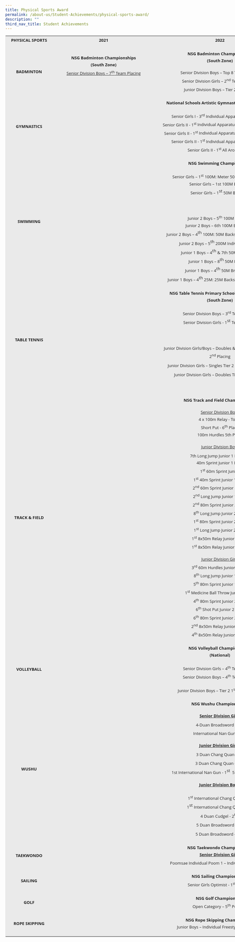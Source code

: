 ```yaml
---
title: Physical Sports Award
permalink: /about-us/Student-Achievements/physical-sports-award/
description: ""
third_nav_title: Student Achievements
---
```


<table class="iveo_table ives_tab_1 ive_eobj_center" width="863" style="margin: auto; outline: 0px; padding: 0px; clear: both; border: 1px solid rgb(234, 234, 234); color: rgb(69, 69, 69); font-family: &quot;Open Sans&quot;, sans-serif; font-size: 16px; font-style: normal; font-variant-ligatures: normal; font-variant-caps: normal; font-weight: 400; letter-spacing: normal; orphans: 2; text-align: left; text-transform: none; white-space: normal; widows: 2; word-spacing: 0px; -webkit-text-stroke-width: 0px; background-color: rgb(255, 255, 255); text-decoration-thickness: initial; text-decoration-style: initial; text-decoration-color: initial; width: 892.656px;"><tbody class="" style="margin: 0px; outline: 0px; padding: 0px;"><tr class="" style="margin: 0px; outline: 0px; padding: 0px;"><td width="135" class="" style="margin: 0px; outline: 0px; padding: 2px; text-align: center; background-color: rgb(234, 234, 234); color: rgb(34, 34, 34); width: 147px;"><p class="" align="center" style="margin: 0px 0px 1em; outline: 0px; padding: 0px; line-height: 22.4px;"><font size="2" style="margin: 0px; outline: 0px; padding: 0px;"><b class="" style="margin: 0px; outline: 0px; padding: 0px;"><span class="" style="margin: 0px; outline: 0px; padding: 0px;">PHYSICAL SPORTS</span></b><span class="" style="margin: 0px; outline: 0px; padding: 0px;"></span></font></p></td><td width="135" class="" style="margin: 0px; outline: 0px; padding: 2px; text-align: center; background-color: rgb(234, 234, 234); color: rgb(34, 34, 34); width: 327px;"><p class="" align="center" style="margin: 0px 0px 1em; outline: 0px; padding: 0px; line-height: 22.4px;"><font size="2" style="margin: 0px; outline: 0px; padding: 0px;"><b class="" style="margin: 0px; outline: 0px; padding: 0px;"><span class="" style="margin: 0px; outline: 0px; padding: 0px;">2021</span></b><span class="" style="margin: 0px; outline: 0px; padding: 0px;"></span></font></p></td><td width="135" class="" style="margin: 0px; outline: 0px; padding: 2px; text-align: center; background-color: rgb(234, 234, 234); color: rgb(34, 34, 34); width: 418px;"><p class="" align="center" style="margin: 0px 0px 1em; outline: 0px; padding: 0px; line-height: 22.4px;"><font size="2" style="margin: 0px; outline: 0px; padding: 0px;"><b class="" style="margin: 0px; outline: 0px; padding: 0px;"><span class="" style="margin: 0px; outline: 0px; padding: 0px;">2022</span></b><b class="" style="margin: 0px; outline: 0px; padding: 0px;"><span class="" style="margin: 0px; outline: 0px; padding: 0px;"></span></b></font></p></td></tr><tr class="" style="margin: 0px; outline: 0px; padding: 0px;"><td width="135" class="" style="margin: 0px; outline: 0px; padding: 2px; text-align: center; background-color: rgb(234, 234, 234); color: rgb(34, 34, 34);"><p class="" align="center" style="margin: 0px 0px 1em; outline: 0px; padding: 0px; line-height: 22.4px;"><font size="2" style="margin: 0px; outline: 0px; padding: 0px;"><b class="" style="margin: 0px; outline: 0px; padding: 0px;"><span class="" style="margin: 0px; outline: 0px; padding: 0px;">BADMINTON</span></b><span class="" style="margin: 0px; outline: 0px; padding: 0px;"></span></font></p></td><td width="135" class="" style="margin: 0px; outline: 0px; padding: 2px; text-align: center; background-color: rgb(234, 234, 234); color: rgb(34, 34, 34);"><p class="" align="center" style="margin: 0px 0px 1em; outline: 0px; padding: 0px; line-height: 22.4px;"><font size="2" style="margin: 0px; outline: 0px; padding: 0px;"><span class="" style="margin: 0px; outline: 0px; padding: 0px;"><span class="" style="margin: 0px; outline: 0px; padding: 0px;"><b style="margin: 0px; outline: 0px; padding: 0px;">NSG Badminton Championships</b><br style="margin: 0px; outline: 0px; padding: 0px;"></span></span></font><span class="" style="margin: 0px; outline: 0px; padding: 0px; font-size: small;"><span class="" style="margin: 0px; outline: 0px; padding: 0px;"><b style="margin: 0px; outline: 0px; padding: 0px;">(South Zone)<br style="margin: 0px; outline: 0px; padding: 0px;"></b></span></span><u class="" style="margin: 0px; outline: 0px; padding: 0px; font-size: small;"><span class="" style="margin: 0px; outline: 0px; padding: 0px;">Senior</span></u><u class="" style="margin: 0px; outline: 0px; padding: 0px; font-size: small;"><span class="" style="margin: 0px; outline: 0px; padding: 0px;">&nbsp;</span></u><u class="" style="margin: 0px; outline: 0px; padding: 0px; font-size: small;"><span class="" style="margin: 0px; outline: 0px; padding: 0px;">Division Boys – 7<sup class="" style="margin: 0px; outline: 0px; padding: 0px;">th</sup>&nbsp;Team Placing</span></u></p><p class="" align="center" style="margin: 0px 0px 1em; outline: 0px; padding: 0px; line-height: 22.4px;"><font size="2" style="margin: 0px; outline: 0px; padding: 0px;"><b class="" style="margin: 0px; outline: 0px; padding: 0px;"><span class="" style="margin: 0px; outline: 0px; padding: 0px;">&nbsp;</span></b><span class="" style="margin: 0px; outline: 0px; padding: 0px;"></span></font></p></td><td width="135" class="" style="margin: 0px; outline: 0px; padding: 2px; text-align: center; background-color: rgb(234, 234, 234); color: rgb(34, 34, 34);"><p class="" align="center" style="margin: 0px 0px 1em; outline: 0px; padding: 0px; line-height: 22.4px;"><font size="2" style="margin: 0px; outline: 0px; padding: 0px;"><b class="" style="margin: 0px; outline: 0px; padding: 0px;"><span class="" style="margin: 0px; outline: 0px; padding: 0px;">NSG Badminton Championships<br style="margin: 0px; outline: 0px; padding: 0px;"></span></b></font><b class="" style="margin: 0px; outline: 0px; padding: 0px; font-size: small;"><span class="" style="margin: 0px; outline: 0px; padding: 0px;">(South Zone)</span></b></p><p class="" align="center" style="margin: 0px 0px 1em; outline: 0px; padding: 0px; line-height: 22.4px;"><font size="2" style="margin: 0px; outline: 0px; padding: 0px;"><span class="" style="margin: 0px; outline: 0px; padding: 0px;"><span class="" style="margin: 0px; outline: 0px; padding: 0px;">Senior&nbsp;Division Boys – Top 8 Team Placing<br style="margin: 0px; outline: 0px; padding: 0px;"></span></span></font><font size="2" style="margin: 0px; outline: 0px; padding: 0px;"><span class="" style="margin: 0px; outline: 0px; padding: 0px;"><span class="" style="margin: 0px; outline: 0px; padding: 0px;">Senior&nbsp;Division Girls – 2<sup class="" style="margin: 0px; outline: 0px; padding: 0px;">nd</sup><span>&nbsp;</span>Team Placing</span></span></font><b class="" style="margin: 0px; outline: 0px; padding: 0px;"><span class="" style="margin: 0px; outline: 0px; padding: 0px;"><font size="2" style="margin: 0px; outline: 0px; padding: 0px;">&nbsp;<br style="margin: 0px; outline: 0px; padding: 0px;"></font></span></b><b class="" style="margin: 0px; outline: 0px; padding: 0px; font-size: small;"><span class="" style="margin: 0px; outline: 0px; padding: 0px;"><span class="" style="margin: 0px; outline: 0px; padding: 0px;">&nbsp;</span></span></b><span class="" style="margin: 0px; outline: 0px; padding: 0px; font-size: small;"><span class="" style="margin: 0px; outline: 0px; padding: 0px;">Junior Division Boys – Tier 2 1<sup class="" style="margin: 0px; outline: 0px; padding: 0px;">st</sup><span>&nbsp;</span>Placing</span></span></p></td></tr><tr class="" style="margin: 0px; outline: 0px; padding: 0px;"><td width="135" class="" style="margin: 0px; outline: 0px; padding: 2px; text-align: center; background-color: rgb(234, 234, 234); color: rgb(34, 34, 34);"><p class="" align="center" style="margin: 0px 0px 1em; outline: 0px; padding: 0px; line-height: 22.4px;"><font size="2" style="margin: 0px; outline: 0px; padding: 0px;"><b class="" style="margin: 0px; outline: 0px; padding: 0px;"><span class="" style="margin: 0px; outline: 0px; padding: 0px;">GYMNASTICS</span></b><span class="" style="margin: 0px; outline: 0px; padding: 0px;"></span></font></p></td><td width="135" class="" style="margin: 0px; outline: 0px; padding: 2px; text-align: center; background-color: rgb(234, 234, 234); color: rgb(34, 34, 34);"><p class="" align="center" style="margin: 0px 0px 1em; outline: 0px; padding: 0px; line-height: 22.4px;"><font size="2" style="margin: 0px; outline: 0px; padding: 0px;"><b class="" style="margin: 0px; outline: 0px; padding: 0px;"><span class="" style="margin: 0px; outline: 0px; padding: 0px;">&nbsp;</span></b><span class="" style="margin: 0px; outline: 0px; padding: 0px;"></span></font></p></td><td width="135" class="" style="margin: 0px; outline: 0px; padding: 2px; text-align: center; background-color: rgb(234, 234, 234); color: rgb(34, 34, 34);"><p class="" align="center" style="margin: 0px 0px 1em; outline: 0px; padding: 0px; line-height: 22.4px;"><font size="2" style="margin: 0px; outline: 0px; padding: 0px;"><b class="" style="margin: 0px; outline: 0px; padding: 0px;"><span class="" style="margin: 0px; outline: 0px; padding: 0px;">National Schools Artistic Gymnastics Championships</span></b><span class="" style="margin: 0px; outline: 0px; padding: 0px;"></span></font></p><p class="" align="center" style="margin: 0px 0px 1em; outline: 0px; padding: 0px; line-height: 22.4px;"><font size="2" style="margin: 0px; outline: 0px; padding: 0px;"><span class="" style="margin: 0px; outline: 0px; padding: 0px;"><span class="" style="margin: 0px; outline: 0px; padding: 0px;">Senior Girls I - 3<sup class="" style="margin: 0px; outline: 0px; padding: 0px;">rd</sup></span></span><span class="" style="margin: 0px; outline: 0px; padding: 0px;"><span class="" style="margin: 0px; outline: 0px; padding: 0px;"><span>&nbsp;</span>Individual Apparatus Final - Floor<br style="margin: 0px; outline: 0px; padding: 0px;"></span></span></font><span class="" style="margin: 0px; outline: 0px; padding: 0px; font-size: small;"><span class="" style="margin: 0px; outline: 0px; padding: 0px;">Senior Girls II - 1<sup class="" style="margin: 0px; outline: 0px; padding: 0px;">st<span>&nbsp;</span></sup></span></span><span class="" style="margin: 0px; outline: 0px; padding: 0px; font-size: small;"><span class="" style="margin: 0px; outline: 0px; padding: 0px;">Individual Apparatus Final - Balance Beam<br style="margin: 0px; outline: 0px; padding: 0px;"></span></span><span class="" style="margin: 0px; outline: 0px; padding: 0px; font-size: small;"><span class="" style="margin: 0px; outline: 0px; padding: 0px;">Senior Girls II - 1<sup class="" style="margin: 0px; outline: 0px; padding: 0px;">st<span>&nbsp;</span></sup></span></span><span class="" style="margin: 0px; outline: 0px; padding: 0px; font-size: small;"><span class="" style="margin: 0px; outline: 0px; padding: 0px;">Individual Apparatus Final - Uneven Bars<br style="margin: 0px; outline: 0px; padding: 0px;"></span></span><span class="" style="margin: 0px; outline: 0px; padding: 0px; font-size: small;"><span class="" style="margin: 0px; outline: 0px; padding: 0px;">Senior Girls II - 1<sup class="" style="margin: 0px; outline: 0px; padding: 0px;">st<span>&nbsp;</span></sup></span></span><span class="" style="margin: 0px; outline: 0px; padding: 0px; font-size: small;"><span class="" style="margin: 0px; outline: 0px; padding: 0px;">Individual Apparatus Final - Floor<br style="margin: 0px; outline: 0px; padding: 0px;"></span></span><span class="" style="margin: 0px; outline: 0px; padding: 0px; font-size: small;"><span class="" style="margin: 0px; outline: 0px; padding: 0px;">Senior Girls II - 1<sup class="" style="margin: 0px; outline: 0px; padding: 0px;">st<span>&nbsp;</span></sup></span></span><span class="" style="margin: 0px; outline: 0px; padding: 0px; font-size: small;"><span class="" style="margin: 0px; outline: 0px; padding: 0px;">All Around Final</span></span></p></td></tr><tr class="" style="margin: 0px; outline: 0px; padding: 0px;"><td width="135" class="" style="margin: 0px; outline: 0px; padding: 2px; text-align: center; background-color: rgb(234, 234, 234); color: rgb(34, 34, 34);"><p class="" align="center" style="margin: 0px 0px 1em; outline: 0px; padding: 0px; line-height: 22.4px;"><font size="2" style="margin: 0px; outline: 0px; padding: 0px;"><b class="" style="margin: 0px; outline: 0px; padding: 0px;"><span class="" style="margin: 0px; outline: 0px; padding: 0px;">SWIMMING</span></b><span class="" style="margin: 0px; outline: 0px; padding: 0px;"></span></font></p></td><td width="135" class="" style="margin: 0px; outline: 0px; padding: 2px; text-align: center; background-color: rgb(234, 234, 234); color: rgb(34, 34, 34);"><p class="" align="center" style="margin: 0px 0px 1em; outline: 0px; padding: 0px; line-height: 22.4px;"><font size="2" style="margin: 0px; outline: 0px; padding: 0px;"><b class="" style="margin: 0px; outline: 0px; padding: 0px;"><span class="" style="margin: 0px; outline: 0px; padding: 0px;">&nbsp;</span></b><span class="" style="margin: 0px; outline: 0px; padding: 0px;"></span></font></p></td><td width="135" class="" style="margin: 0px; outline: 0px; padding: 2px; text-align: center; background-color: rgb(234, 234, 234); color: rgb(34, 34, 34);"><p class="" align="center" style="margin: 0px 0px 1em; outline: 0px; padding: 0px; line-height: 22.4px;"><font size="2" style="margin: 0px; outline: 0px; padding: 0px;"><b class="" style="margin: 0px; outline: 0px; padding: 0px;"><span class="" style="margin: 0px; outline: 0px; padding: 0px;">NSG Swimming Championships</span></b><b class="" style="margin: 0px; outline: 0px; padding: 0px;"><span class="" style="margin: 0px; outline: 0px; padding: 0px;"></span></b></font></p><p class="" align="center" style="margin: 0px 0px 1em; outline: 0px; padding: 0px; line-height: 22.4px;"><font size="2" style="margin: 0px; outline: 0px; padding: 0px;"><span class="" style="margin: 0px; outline: 0px; padding: 0px;">&nbsp;Senior Girls – 1<sup class="" style="margin: 0px; outline: 0px; padding: 0px;">st</sup><span>&nbsp;</span>100M: Meter 50 Fly 50 Backstroke<br style="margin: 0px; outline: 0px; padding: 0px;"></span></font><span style="margin: 0px; outline: 0px; padding: 0px; font-size: small;">Senior Girls – 1st 100M Butterfly<br style="margin: 0px; outline: 0px; padding: 0px;"></span><span style="margin: 0px; outline: 0px; padding: 0px; font-size: small;">Senior Girls – 1</span><sup class="" style="margin: 0px; outline: 0px; padding: 0px;">st</sup><span style="margin: 0px; outline: 0px; padding: 0px; font-size: small;"><span>&nbsp;</span>50M Butterfly</span></p><p class="" align="center" style="margin: 0px 0px 1em; outline: 0px; padding: 0px; line-height: 22.4px;"><font size="2" style="margin: 0px; outline: 0px; padding: 0px;"><span class="" style="margin: 0px; outline: 0px; padding: 0px;"><br style="margin: 0px; outline: 0px; padding: 0px;"></span></font></p><p class="" align="center" style="margin: 0px 0px 1em; outline: 0px; padding: 0px; line-height: 22.4px;"><font size="2" style="margin: 0px; outline: 0px; padding: 0px;"><span class="" style="margin: 0px; outline: 0px; padding: 0px;">Junior 2 Boys – 5<sup class="" style="margin: 0px; outline: 0px; padding: 0px;">th</sup><span>&nbsp;</span>100M Freestyle<br style="margin: 0px; outline: 0px; padding: 0px;"></span></font><span style="margin: 0px; outline: 0px; padding: 0px; font-size: small;">Junior 2 Boys – 6th 100M Backstroke<br style="margin: 0px; outline: 0px; padding: 0px;"></span><span style="margin: 0px; outline: 0px; padding: 0px; font-size: small;">Junior 2 Boys – 4</span><sup class="" style="margin: 0px; outline: 0px; padding: 0px;">th</sup><span style="margin: 0px; outline: 0px; padding: 0px; font-size: small;"><span>&nbsp;</span>100M: 50M Backstroke 50M Freestyle<br style="margin: 0px; outline: 0px; padding: 0px;"></span><span style="margin: 0px; outline: 0px; padding: 0px; font-size: small;">Junior 2 Boys – 5</span><sup class="" style="margin: 0px; outline: 0px; padding: 0px;">th</sup><span style="margin: 0px; outline: 0px; padding: 0px; font-size: small;"><span>&nbsp;</span>200M Individual Medley<br style="margin: 0px; outline: 0px; padding: 0px;"></span><span style="margin: 0px; outline: 0px; padding: 0px; font-size: small;">Junior 1 Boys – 4</span><sup class="" style="margin: 0px; outline: 0px; padding: 0px;">th</sup><span style="margin: 0px; outline: 0px; padding: 0px; font-size: small;"><span>&nbsp;</span>&amp; 7th 50M Backstroke<br style="margin: 0px; outline: 0px; padding: 0px;"></span><span style="margin: 0px; outline: 0px; padding: 0px; font-size: small;">Junior 1 Boys – 8</span><sup class="" style="margin: 0px; outline: 0px; padding: 0px;">th</sup><span style="margin: 0px; outline: 0px; padding: 0px; font-size: small;"><span>&nbsp;</span>50M Freestyle<br style="margin: 0px; outline: 0px; padding: 0px;"></span><span style="margin: 0px; outline: 0px; padding: 0px; font-size: small;">Junior 1 Boys – 4</span><sup class="" style="margin: 0px; outline: 0px; padding: 0px;">th</sup><span style="margin: 0px; outline: 0px; padding: 0px; font-size: small;"><span>&nbsp;</span>50M Breaststroke<br style="margin: 0px; outline: 0px; padding: 0px;"></span><span style="margin: 0px; outline: 0px; padding: 0px; font-size: small;">Junior 1 Boys – 4</span><sup class="" style="margin: 0px; outline: 0px; padding: 0px;">th</sup><span style="margin: 0px; outline: 0px; padding: 0px; font-size: small;"><span>&nbsp;</span>25M: 25M Backstroke 25M Freestyle</span></p></td></tr><tr class="" style="margin: 0px; outline: 0px; padding: 0px;"><td width="135" class="" style="margin: 0px; outline: 0px; padding: 2px; text-align: center; background-color: rgb(234, 234, 234); color: rgb(34, 34, 34);"><p class="" align="center" style="margin: 0px 0px 1em; outline: 0px; padding: 0px; line-height: 22.4px;"><font size="2" style="margin: 0px; outline: 0px; padding: 0px;"><b class="" style="margin: 0px; outline: 0px; padding: 0px;"><span class="" style="margin: 0px; outline: 0px; padding: 0px;">TABLE TENNIS</span></b><span class="" style="margin: 0px; outline: 0px; padding: 0px;"></span></font></p></td><td width="135" class="" style="margin: 0px; outline: 0px; padding: 2px; text-align: center; background-color: rgb(234, 234, 234); color: rgb(34, 34, 34);"><p class="" align="center" style="margin: 0px 0px 1em; outline: 0px; padding: 0px; line-height: 22.4px;"><font size="2" style="margin: 0px; outline: 0px; padding: 0px;"><b class="" style="margin: 0px; outline: 0px; padding: 0px;"><span class="" style="margin: 0px; outline: 0px; padding: 0px;">&nbsp;</span></b><span class="" style="margin: 0px; outline: 0px; padding: 0px;"></span></font></p></td><td width="135" class="" style="margin: 0px; outline: 0px; padding: 2px; text-align: center; background-color: rgb(234, 234, 234); color: rgb(34, 34, 34);"><p class="" align="center" style="margin: 0px 0px 1em; outline: 0px; padding: 0px; line-height: 22.4px;"><font size="2" style="margin: 0px; outline: 0px; padding: 0px;"><span class="" style="margin: 0px; outline: 0px; padding: 0px;"><span class="" style="margin: 0px; outline: 0px; padding: 0px;"><b style="margin: 0px; outline: 0px; padding: 0px;">NSG Table Tennis Primary School&nbsp;</b></span></span></font><b class="" style="margin: 0px; outline: 0px; padding: 0px; font-size: small;"><span class="" style="margin: 0px; outline: 0px; padding: 0px;">Championships&nbsp;&nbsp;<br style="margin: 0px; outline: 0px; padding: 0px;"></span></b><b class="" style="margin: 0px; outline: 0px; padding: 0px; font-size: small;"><span class="" style="margin: 0px; outline: 0px; padding: 0px;">(South Zone)</span></b></p><p class="" align="center" style="margin: 0px 0px 1em; outline: 0px; padding: 0px; line-height: 22.4px;"><font size="2" style="margin: 0px; outline: 0px; padding: 0px;"><span class="" style="margin: 0px; outline: 0px; padding: 0px;"><span class="" style="margin: 0px; outline: 0px; padding: 0px;">Senior Division Boys – 3<sup class="" style="margin: 0px; outline: 0px; padding: 0px;">rd</sup><span>&nbsp;</span>Team Placing<br style="margin: 0px; outline: 0px; padding: 0px;"></span></span></font><span style="margin: 0px; outline: 0px; padding: 0px; font-size: small;">Senior Division Girls - 1</span><sup class="" style="margin: 0px; outline: 0px; padding: 0px;">st</sup><span style="margin: 0px; outline: 0px; padding: 0px; font-size: small;">&nbsp;Team Placing</span></p><p class="" align="center" style="margin: 0px 0px 1em; outline: 0px; padding: 0px; line-height: 22.4px;"><br style="margin: 0px; outline: 0px; padding: 0px;"></p><p class="" align="center" style="margin: 0px 0px 1em; outline: 0px; padding: 0px; line-height: 22.4px;"><font size="2" style="margin: 0px; outline: 0px; padding: 0px;"><span class="" style="margin: 0px; outline: 0px; padding: 0px;"><span class="" style="margin: 0px; outline: 0px; padding: 0px;">Junior Division Girls/Boys – Doubles &amp; Singles Tier 1 1<sup class="" style="margin: 0px; outline: 0px; padding: 0px;">st</sup><span>&nbsp;</span>and 2<sup class="" style="margin: 0px; outline: 0px; padding: 0px;">nd</sup><span>&nbsp;</span>Placing<br style="margin: 0px; outline: 0px; padding: 0px;"></span></span></font><span style="margin: 0px; outline: 0px; padding: 0px; font-size: small;">Junior Division Girls – Singles Tier 2 1</span><sup class="" style="margin: 0px; outline: 0px; padding: 0px;">st</sup><span style="margin: 0px; outline: 0px; padding: 0px; font-size: small;"><span>&nbsp;</span>and 2</span><sup class="" style="margin: 0px; outline: 0px; padding: 0px;">nd</sup><span style="margin: 0px; outline: 0px; padding: 0px; font-size: small;"><span>&nbsp;</span>Placing<br style="margin: 0px; outline: 0px; padding: 0px;"></span><span style="margin: 0px; outline: 0px; padding: 0px; font-size: small;">Junior Division Girls – Doubles Tier 3 2</span><sup class="" style="margin: 0px; outline: 0px; padding: 0px;">nd</sup><span style="margin: 0px; outline: 0px; padding: 0px; font-size: small;"><span>&nbsp;</span>Placing</span></p><p class="" align="center" style="margin: 0px 0px 1em; outline: 0px; padding: 0px; line-height: 22.4px;"><b class="" style="margin: 0px; outline: 0px; padding: 0px;"><span class="" style="margin: 0px; outline: 0px; padding: 0px;"><font size="2" style="margin: 0px; outline: 0px; padding: 0px;">&nbsp;</font></span></b></p></td></tr><tr class="" style="margin: 0px; outline: 0px; padding: 0px;"><td width="135" class="" style="margin: 0px; outline: 0px; padding: 2px; text-align: center; background-color: rgb(234, 234, 234); color: rgb(34, 34, 34);"><p class="" align="center" style="margin: 0px 0px 1em; outline: 0px; padding: 0px; line-height: 22.4px;"><font size="2" style="margin: 0px; outline: 0px; padding: 0px;"><b class="" style="margin: 0px; outline: 0px; padding: 0px;"><span class="" style="margin: 0px; outline: 0px; padding: 0px;">TRACK &amp; FIELD</span></b><span class="" style="margin: 0px; outline: 0px; padding: 0px;"></span></font></p></td><td width="135" class="" style="margin: 0px; outline: 0px; padding: 2px; text-align: center; background-color: rgb(234, 234, 234); color: rgb(34, 34, 34);"><p class="" align="center" style="margin: 0px 0px 1em; outline: 0px; padding: 0px; line-height: 22.4px;"><font size="2" style="margin: 0px; outline: 0px; padding: 0px;"><span class="" style="margin: 0px; outline: 0px; padding: 0px;">&nbsp;</span><span class="" style="margin: 0px; outline: 0px; padding: 0px;"></span></font></p></td><td width="135" class="" style="margin: 0px; outline: 0px; padding: 2px; text-align: center; background-color: rgb(234, 234, 234); color: rgb(34, 34, 34);"><p class="" align="center" style="margin: 0px 0px 1em; outline: 0px; padding: 0px; line-height: 22.4px;"><font size="2" style="margin: 0px; outline: 0px; padding: 0px;"><b class="" style="margin: 0px; outline: 0px; padding: 0px;"><span class="" style="margin: 0px; outline: 0px; padding: 0px;">NSG Track and Field Championships</span></b></font></p><p class="" align="center" style="margin: 0px 0px 1em; outline: 0px; padding: 0px; line-height: 22.4px;"><font size="2" style="margin: 0px; outline: 0px; padding: 0px;"><u class="" style="margin: 0px; outline: 0px; padding: 0px;"><span class="" style="margin: 0px; outline: 0px; padding: 0px;">Senior Division Boys<br style="margin: 0px; outline: 0px; padding: 0px;"></span></u></font><span class="" style="margin: 0px; outline: 0px; padding: 0px; font-size: small;"><span class="" style="margin: 0px; outline: 0px; padding: 0px;">4 x 100m Relay - Top 8<br style="margin: 0px; outline: 0px; padding: 0px;"></span></span><span class="" style="margin: 0px; outline: 0px; padding: 0px; font-size: small;"><span class="" style="margin: 0px; outline: 0px; padding: 0px;">Short Put - 6<sup class="" style="margin: 0px; outline: 0px; padding: 0px;">th</sup><span>&nbsp;</span>Place<br style="margin: 0px; outline: 0px; padding: 0px;"></span></span><span class="" style="margin: 0px; outline: 0px; padding: 0px; font-size: small;"><span class="" style="margin: 0px; outline: 0px; padding: 0px;">100m Hurdles 5th Place</span></span></p><p class="" align="center" style="margin: 0px 0px 1em; outline: 0px; padding: 0px; line-height: 22.4px;"><font size="2" style="margin: 0px; outline: 0px; padding: 0px;"><u class="" style="margin: 0px; outline: 0px; padding: 0px;"><span class="" style="margin: 0px; outline: 0px; padding: 0px;">Junior Division Boys<br style="margin: 0px; outline: 0px; padding: 0px;"></span></u></font><span class="" style="margin: 0px; outline: 0px; padding: 0px;"><span class="" style="margin: 0px; outline: 0px; padding: 0px;"><font size="2" style="margin: 0px; outline: 0px; padding: 0px;">&nbsp;7th Long Jump Junior 1 Boys 7</font><sup class="" style="margin: 0px; outline: 0px; padding: 0px;"><font size="2" style="margin: 0px; outline: 0px; padding: 0px;">th</font><span style="margin: 0px; outline: 0px; padding: 0px; font-size: 10.8333px;"><br style="margin: 0px; outline: 0px; padding: 0px;"></span></sup></span></span><span class="" style="margin: 0px; outline: 0px; padding: 0px; font-size: small;"><span class="" style="margin: 0px; outline: 0px; padding: 0px;">40m Sprint Junior 1 Boys<br style="margin: 0px; outline: 0px; padding: 0px;"></span></span><span class="" style="margin: 0px; outline: 0px; padding: 0px; font-size: small;"><span class="" style="margin: 0px; outline: 0px; padding: 0px;">1<sup class="" style="margin: 0px; outline: 0px; padding: 0px;">st</sup><span>&nbsp;</span>60m Sprint Junior<br style="margin: 0px; outline: 0px; padding: 0px;"></span></span><span class="" style="margin: 0px; outline: 0px; padding: 0px; font-size: small;"><span class="" style="margin: 0px; outline: 0px; padding: 0px;">1<sup class="" style="margin: 0px; outline: 0px; padding: 0px;">st</sup><span>&nbsp;</span>40m Sprint Junior 1 Boys<br style="margin: 0px; outline: 0px; padding: 0px;"></span></span><span class="" style="margin: 0px; outline: 0px; padding: 0px; font-size: small;"><span class="" style="margin: 0px; outline: 0px; padding: 0px;">2<sup class="" style="margin: 0px; outline: 0px; padding: 0px;">nd</sup><span>&nbsp;</span>60m Sprint Junior 1 Boys<br style="margin: 0px; outline: 0px; padding: 0px;"></span></span><span class="" style="margin: 0px; outline: 0px; padding: 0px; font-size: small;"><span class="" style="margin: 0px; outline: 0px; padding: 0px;">2<sup class="" style="margin: 0px; outline: 0px; padding: 0px;">nd</sup><span>&nbsp;</span>Long Jump Junior 1 Boys<br style="margin: 0px; outline: 0px; padding: 0px;"></span></span><span class="" style="margin: 0px; outline: 0px; padding: 0px; font-size: small;"><span class="" style="margin: 0px; outline: 0px; padding: 0px;">2<sup class="" style="margin: 0px; outline: 0px; padding: 0px;">nd</sup><span>&nbsp;</span>80m Sprint Junior 2 Boys<br style="margin: 0px; outline: 0px; padding: 0px;"></span></span><span class="" style="margin: 0px; outline: 0px; padding: 0px; font-size: small;"><span class="" style="margin: 0px; outline: 0px; padding: 0px;">8<sup class="" style="margin: 0px; outline: 0px; padding: 0px;">th</sup><span>&nbsp;</span>Long Jump Junior 2 Boys<br style="margin: 0px; outline: 0px; padding: 0px;"></span></span><span class="" style="margin: 0px; outline: 0px; padding: 0px; font-size: small;"><span class="" style="margin: 0px; outline: 0px; padding: 0px;">1<sup class="" style="margin: 0px; outline: 0px; padding: 0px;">st</sup><span>&nbsp;</span>80m Sprint Junior 2 Boys<br style="margin: 0px; outline: 0px; padding: 0px;"></span></span><span class="" style="margin: 0px; outline: 0px; padding: 0px; font-size: small;"><span class="" style="margin: 0px; outline: 0px; padding: 0px;">1<sup class="" style="margin: 0px; outline: 0px; padding: 0px;">st</sup><span>&nbsp;</span>Long Jump Junior 2 Boys<br style="margin: 0px; outline: 0px; padding: 0px;"></span></span><span class="" style="margin: 0px; outline: 0px; padding: 0px; font-size: small;"><span class="" style="margin: 0px; outline: 0px; padding: 0px;">1<sup class="" style="margin: 0px; outline: 0px; padding: 0px;">st</sup><span>&nbsp;</span>8x50m Relay Junior 1 Boys<br style="margin: 0px; outline: 0px; padding: 0px;"></span></span><span class="" style="margin: 0px; outline: 0px; padding: 0px; font-size: small;"><span class="" style="margin: 0px; outline: 0px; padding: 0px;">1<sup class="" style="margin: 0px; outline: 0px; padding: 0px;">st</sup><span>&nbsp;</span>8x50m Relay Junior 2 Boys</span></span></p><p class="" align="center" style="margin: 0px 0px 1em; outline: 0px; padding: 0px; line-height: 22.4px;"><font size="2" style="margin: 0px; outline: 0px; padding: 0px;"><u class="" style="margin: 0px; outline: 0px; padding: 0px;"><span class="" style="margin: 0px; outline: 0px; padding: 0px;">Junior Division Girls<br style="margin: 0px; outline: 0px; padding: 0px;"></span></u></font><span class="" style="margin: 0px; outline: 0px; padding: 0px; font-size: small;"><span class="" style="margin: 0px; outline: 0px; padding: 0px;">3<sup class="" style="margin: 0px; outline: 0px; padding: 0px;">rd</sup><span>&nbsp;</span>60m Hurdles Junior 1 Girls<br style="margin: 0px; outline: 0px; padding: 0px;"></span></span><span class="" style="margin: 0px; outline: 0px; padding: 0px; font-size: small;"><span class="" style="margin: 0px; outline: 0px; padding: 0px;">8<sup class="" style="margin: 0px; outline: 0px; padding: 0px;">th</sup><span>&nbsp;</span>Long Jump Junior 1 Girls<br style="margin: 0px; outline: 0px; padding: 0px;"></span></span><span class="" style="margin: 0px; outline: 0px; padding: 0px; font-size: small;"><span class="" style="margin: 0px; outline: 0px; padding: 0px;">5<sup class="" style="margin: 0px; outline: 0px; padding: 0px;">th</sup><span>&nbsp;</span>80m Sprint Junior 1 Girls<br style="margin: 0px; outline: 0px; padding: 0px;"></span></span><span class="" style="margin: 0px; outline: 0px; padding: 0px; font-size: small;"><span class="" style="margin: 0px; outline: 0px; padding: 0px;">1<sup class="" style="margin: 0px; outline: 0px; padding: 0px;">st</sup><span>&nbsp;</span>Medicine Ball Throw Junior 1 Girls<br style="margin: 0px; outline: 0px; padding: 0px;"></span></span><span class="" style="margin: 0px; outline: 0px; padding: 0px; font-size: small;"><span class="" style="margin: 0px; outline: 0px; padding: 0px;">4<sup class="" style="margin: 0px; outline: 0px; padding: 0px;">th</sup><span>&nbsp;</span>80m Sprint Junior 2 Girls<br style="margin: 0px; outline: 0px; padding: 0px;"></span></span><span class="" style="margin: 0px; outline: 0px; padding: 0px; font-size: small;"><span class="" style="margin: 0px; outline: 0px; padding: 0px;">6<sup class="" style="margin: 0px; outline: 0px; padding: 0px;">th</sup><span>&nbsp;</span>Shot Put Junior 2 Girls<br style="margin: 0px; outline: 0px; padding: 0px;"></span></span><span class="" style="margin: 0px; outline: 0px; padding: 0px; font-size: small;"><span class="" style="margin: 0px; outline: 0px; padding: 0px;">6<sup class="" style="margin: 0px; outline: 0px; padding: 0px;">th</sup><span>&nbsp;</span>80m Sprint Junior 2 Girls<br style="margin: 0px; outline: 0px; padding: 0px;"></span></span><span class="" style="margin: 0px; outline: 0px; padding: 0px; font-size: small;"><span class="" style="margin: 0px; outline: 0px; padding: 0px;">2<sup class="" style="margin: 0px; outline: 0px; padding: 0px;">nd</sup><span>&nbsp;</span>8x50m Relay Junior 1 Girls<br style="margin: 0px; outline: 0px; padding: 0px;"></span></span><span class="" style="margin: 0px; outline: 0px; padding: 0px; font-size: small;"><span class="" style="margin: 0px; outline: 0px; padding: 0px;">4<sup class="" style="margin: 0px; outline: 0px; padding: 0px;">th</sup><span>&nbsp;</span>8x50m Relay Junior 2 Girls</span></span></p></td></tr><tr class="" style="margin: 0px; outline: 0px; padding: 0px;"><td width="135" class="" style="margin: 0px; outline: 0px; padding: 2px; text-align: center; background-color: rgb(234, 234, 234); color: rgb(34, 34, 34);"><p class="" align="center" style="margin: 0px 0px 1em; outline: 0px; padding: 0px; line-height: 22.4px;"><font size="2" style="margin: 0px; outline: 0px; padding: 0px;"><b class="" style="margin: 0px; outline: 0px; padding: 0px;"><span class="" style="margin: 0px; outline: 0px; padding: 0px;">VOLLEYBALL</span></b><span class="" style="margin: 0px; outline: 0px; padding: 0px;"></span></font></p></td><td width="135" class="" style="margin: 0px; outline: 0px; padding: 2px; text-align: center; background-color: rgb(234, 234, 234); color: rgb(34, 34, 34);"><p class="" align="center" style="margin: 0px 0px 1em; outline: 0px; padding: 0px; line-height: 22.4px;"><font size="2" style="margin: 0px; outline: 0px; padding: 0px;"><b class="" style="margin: 0px; outline: 0px; padding: 0px;"><span class="" style="margin: 0px; outline: 0px; padding: 0px;">&nbsp;</span></b><span class="" style="margin: 0px; outline: 0px; padding: 0px;"></span></font></p></td><td width="135" class="" style="margin: 0px; outline: 0px; padding: 2px; text-align: center; background-color: rgb(234, 234, 234); color: rgb(34, 34, 34);"><p class="" align="center" style="margin: 0px 0px 1em; outline: 0px; padding: 0px; line-height: 22.4px;"><font size="2" style="margin: 0px; outline: 0px; padding: 0px;"><span class="" style="margin: 0px; outline: 0px; padding: 0px;"><span class="" style="margin: 0px; outline: 0px; padding: 0px;"><b style="margin: 0px; outline: 0px; padding: 0px;">NSG Volleyball Championships</b>&nbsp;<br style="margin: 0px; outline: 0px; padding: 0px;"></span></span></font><b class="" style="margin: 0px; outline: 0px; padding: 0px; font-size: small;"><span class="" style="margin: 0px; outline: 0px; padding: 0px;">(National)</span></b></p><p class="" align="center" style="margin: 0px 0px 1em; outline: 0px; padding: 0px; line-height: 22.4px;"><font size="2" style="margin: 0px; outline: 0px; padding: 0px;"><span class="" style="margin: 0px; outline: 0px; padding: 0px;"><span class="" style="margin: 0px; outline: 0px; padding: 0px;">Senior Division Girls – 4<sup class="" style="margin: 0px; outline: 0px; padding: 0px;">th</sup><span>&nbsp;</span>Team Placing<br style="margin: 0px; outline: 0px; padding: 0px;"></span></span></font><span class="" style="margin: 0px; outline: 0px; padding: 0px; font-size: small;"><span class="" style="margin: 0px; outline: 0px; padding: 0px;">Senior Division Boys – 4<sup class="" style="margin: 0px; outline: 0px; padding: 0px;">th</sup><span>&nbsp;</span>Team Placing</span></span></p><p class="" align="center" style="margin: 0px 0px 1em; outline: 0px; padding: 0px; line-height: 22.4px;"><font size="2" style="margin: 0px; outline: 0px; padding: 0px;"><span class="" style="margin: 0px; outline: 0px; padding: 0px;"><span class="" style="margin: 0px; outline: 0px; padding: 0px;">Junior Division Boys – Tier 2 1<sup class="" style="margin: 0px; outline: 0px; padding: 0px;">st</sup><span>&nbsp;</span>Team Placing</span></span></font></p></td></tr><tr class="" style="margin: 0px; outline: 0px; padding: 0px;"><td width="135" class="" style="margin: 0px; outline: 0px; padding: 2px; text-align: center; background-color: rgb(234, 234, 234); color: rgb(34, 34, 34);"><p class="" align="center" style="margin: 0px 0px 1em; outline: 0px; padding: 0px; line-height: 22.4px;"><font size="2" style="margin: 0px; outline: 0px; padding: 0px;"><b class="" style="margin: 0px; outline: 0px; padding: 0px;"><span class="" style="margin: 0px; outline: 0px; padding: 0px;">WUSHU</span></b><span class="" style="margin: 0px; outline: 0px; padding: 0px;"></span></font></p></td><td width="135" class="" style="margin: 0px; outline: 0px; padding: 2px; text-align: center; background-color: rgb(234, 234, 234); color: rgb(34, 34, 34);"><p class="" align="center" style="margin: 0px 0px 1em; outline: 0px; padding: 0px; line-height: 22.4px;"><font size="2" style="margin: 0px; outline: 0px; padding: 0px;"><b class="" style="margin: 0px; outline: 0px; padding: 0px;"><span class="" style="margin: 0px; outline: 0px; padding: 0px;">&nbsp;</span></b><span class="" style="margin: 0px; outline: 0px; padding: 0px;"></span></font></p></td><td width="135" class="" style="margin: 0px; outline: 0px; padding: 2px; text-align: center; background-color: rgb(234, 234, 234); color: rgb(34, 34, 34);"><p class="" align="center" style="margin: 0px 0px 1em; outline: 0px; padding: 0px; line-height: 22.4px;"><font size="2" style="margin: 0px; outline: 0px; padding: 0px;"><b class="" style="margin: 0px; outline: 0px; padding: 0px;"><span class="" style="margin: 0px; outline: 0px; padding: 0px;">NSG Wushu Championships</span></b></font><b class="" style="margin: 0px; outline: 0px; padding: 0px;"><span class="" style="margin: 0px; outline: 0px; padding: 0px;"><font size="2" style="margin: 0px; outline: 0px; padding: 0px;">&nbsp;</font></span></b></p><p class="" align="center" style="margin: 0px 0px 1em; outline: 0px; padding: 0px; line-height: 22.4px;"><font size="2" style="margin: 0px; outline: 0px; padding: 0px;"><u class="" style="margin: 0px; outline: 0px; padding: 0px;"><span class="" style="margin: 0px; outline: 0px; padding: 0px;"><b style="margin: 0px; outline: 0px; padding: 0px;">Senior Division Girls<br style="margin: 0px; outline: 0px; padding: 0px;"></b></span></u></font><span class="" style="margin: 0px; outline: 0px; padding: 0px;"><span class="" style="margin: 0px; outline: 0px; padding: 0px;"><font size="2" style="margin: 0px; outline: 0px; padding: 0px;">4-Duan Broadsword – 1</font><sup class="" style="margin: 0px; outline: 0px; padding: 0px;"><font size="2" style="margin: 0px; outline: 0px; padding: 0px;">st</font><span style="margin: 0px; outline: 0px; padding: 0px; font-size: 10.8333px;"><br style="margin: 0px; outline: 0px; padding: 0px;"></span></sup></span></span><span class="" style="margin: 0px; outline: 0px; padding: 0px; font-size: small;"><span class="" style="margin: 0px; outline: 0px; padding: 0px;">International Nan Gun – 5<sup class="" style="margin: 0px; outline: 0px; padding: 0px;">th</sup>&nbsp;</span></span></p><p class="" align="center" style="margin: 0px 0px 1em; outline: 0px; padding: 0px; line-height: 22.4px;"><font size="2" style="margin: 0px; outline: 0px; padding: 0px;"><u class="" style="margin: 0px; outline: 0px; padding: 0px;"><span class="" style="margin: 0px; outline: 0px; padding: 0px;"><b style="margin: 0px; outline: 0px; padding: 0px;">Junior Division Girls:<br style="margin: 0px; outline: 0px; padding: 0px;"></b></span></u></font><span class="" style="margin: 0px; outline: 0px; padding: 0px;"><span class="" style="margin: 0px; outline: 0px; padding: 0px;"><font size="2" style="margin: 0px; outline: 0px; padding: 0px;">3 Duan Chang Quan - 1</font><sup class="" style="margin: 0px; outline: 0px; padding: 0px;"><font size="2" style="margin: 0px; outline: 0px; padding: 0px;">st</font><span style="margin: 0px; outline: 0px; padding: 0px; font-size: 10.8333px;"><br style="margin: 0px; outline: 0px; padding: 0px;"></span></sup></span></span><span style="margin: 0px; outline: 0px; padding: 0px; font-size: small;">3 Duan Chang Quan - 2</span><sup class="" style="margin: 0px; outline: 0px; padding: 0px;">nd<br style="margin: 0px; outline: 0px; padding: 0px;"></sup><span style="margin: 0px; outline: 0px; padding: 0px; font-size: small;">1st International Nan Gun - 1</span><sup class="" style="margin: 0px; outline: 0px; padding: 0px;">st</sup><span style="margin: 0px; outline: 0px; padding: 0px; font-size: small;">&nbsp; 5 Duan Sword - 1</span><sup class="" style="margin: 0px; outline: 0px; padding: 0px;">st</sup></p><p class="" align="center" style="margin: 0px 0px 1em; outline: 0px; padding: 0px; line-height: 22.4px;"><font size="2" style="margin: 0px; outline: 0px; padding: 0px;"><u class="" style="margin: 0px; outline: 0px; padding: 0px;"><span class="" style="margin: 0px; outline: 0px; padding: 0px;"><b style="margin: 0px; outline: 0px; padding: 0px;">Junior Division Boys:</b></span></u><u class="" style="margin: 0px; outline: 0px; padding: 0px;"><span class="" style="margin: 0px; outline: 0px; padding: 0px;"></span></u></font></p><p class="" align="center" style="margin: 0px 0px 1em; outline: 0px; padding: 0px; line-height: 22.4px;"><font size="2" style="margin: 0px; outline: 0px; padding: 0px;"><span class="" style="margin: 0px; outline: 0px; padding: 0px;"><span class="" style="margin: 0px; outline: 0px; padding: 0px;">1<sup class="" style="margin: 0px; outline: 0px; padding: 0px;">st</sup><span>&nbsp;</span>International Chang Quan - 1<sup class="" style="margin: 0px; outline: 0px; padding: 0px;">st<br style="margin: 0px; outline: 0px; padding: 0px;"></sup></span></span></font><span style="margin: 0px; outline: 0px; padding: 0px; font-size: small;">1</span><sup class="" style="margin: 0px; outline: 0px; padding: 0px;">st</sup><span style="margin: 0px; outline: 0px; padding: 0px; font-size: small;"><span>&nbsp;</span>International Chang Quan - 4</span><sup class="" style="margin: 0px; outline: 0px; padding: 0px;">th<br style="margin: 0px; outline: 0px; padding: 0px;"></sup><span style="margin: 0px; outline: 0px; padding: 0px; font-size: small;">4 Duan Cudgel - 2</span><sup class="" style="margin: 0px; outline: 0px; padding: 0px;">nd<br style="margin: 0px; outline: 0px; padding: 0px;"></sup><span style="margin: 0px; outline: 0px; padding: 0px; font-size: small;">5 Duan Broadsword - 1</span><sup class="" style="margin: 0px; outline: 0px; padding: 0px;">st<br style="margin: 0px; outline: 0px; padding: 0px;"></sup><span style="margin: 0px; outline: 0px; padding: 0px; font-size: small;">5 Duan Broadsword - 2</span><sup class="" style="margin: 0px; outline: 0px; padding: 0px;">nd</sup></p></td></tr><tr class="" style="margin: 0px; outline: 0px; padding: 0px;"><td width="135" class="" style="margin: 0px; outline: 0px; padding: 2px; text-align: center; background-color: rgb(234, 234, 234); color: rgb(34, 34, 34);"><p class="" align="center" style="margin: 0px 0px 1em; outline: 0px; padding: 0px; line-height: 22.4px;"><font size="2" style="margin: 0px; outline: 0px; padding: 0px;"><b class="" style="margin: 0px; outline: 0px; padding: 0px;"><span class="" style="margin: 0px; outline: 0px; padding: 0px;">TAEKWONDO</span></b><span class="" style="margin: 0px; outline: 0px; padding: 0px;"></span></font></p></td><td width="135" class="" style="margin: 0px; outline: 0px; padding: 2px; text-align: center; background-color: rgb(234, 234, 234); color: rgb(34, 34, 34);"><p class="" align="center" style="margin: 0px 0px 1em; outline: 0px; padding: 0px; line-height: 22.4px;"><font size="2" style="margin: 0px; outline: 0px; padding: 0px;"><b class="" style="margin: 0px; outline: 0px; padding: 0px;"><span class="" style="margin: 0px; outline: 0px; padding: 0px;">&nbsp;</span></b><span class="" style="margin: 0px; outline: 0px; padding: 0px;"></span></font></p></td><td width="135" class="" style="margin: 0px; outline: 0px; padding: 2px; text-align: center; background-color: rgb(234, 234, 234); color: rgb(34, 34, 34);"><p class="" align="center" style="margin: 0px 0px 1em; outline: 0px; padding: 0px; line-height: 22.4px;"><font size="2" style="margin: 0px; outline: 0px; padding: 0px;"><b class="" style="margin: 0px; outline: 0px; padding: 0px;"><span class="" style="margin: 0px; outline: 0px; padding: 0px;">NSG Taekwondo Championships<br style="margin: 0px; outline: 0px; padding: 0px;"></span></b></font><span class="" style="margin: 0px; outline: 0px; padding: 0px; font-size: small;"><u class="" style="margin: 0px; outline: 0px; padding: 0px;"><span class="" style="margin: 0px; outline: 0px; padding: 0px;"><b style="margin: 0px; outline: 0px; padding: 0px;">Senior Division Girls<br style="margin: 0px; outline: 0px; padding: 0px;"></b></span></u></span><font size="2" style="margin: 0px; outline: 0px; padding: 0px;"><span class="" style="margin: 0px; outline: 0px; padding: 0px;"><span class="" style="margin: 0px; outline: 0px; padding: 0px;">Poomsae Individual Poom 1 – Individual 6<sup class="" style="margin: 0px; outline: 0px; padding: 0px;">th</sup><span>&nbsp;</span>Position</span></span></font><b class="" style="margin: 0px; outline: 0px; padding: 0px;"><span class="" style="margin: 0px; outline: 0px; padding: 0px;"><font size="2" style="margin: 0px; outline: 0px; padding: 0px;">&nbsp;</font></span></b></p></td></tr><tr class="" style="margin: 0px; outline: 0px; padding: 0px;"><td width="135" class="" style="margin: 0px; outline: 0px; padding: 2px; text-align: center; background-color: rgb(234, 234, 234); color: rgb(34, 34, 34);"><p class="" align="center" style="margin: 0px 0px 1em; outline: 0px; padding: 0px; line-height: 22.4px;"><font size="2" style="margin: 0px; outline: 0px; padding: 0px;"><b class="" style="margin: 0px; outline: 0px; padding: 0px;"><span class="" style="margin: 0px; outline: 0px; padding: 0px;">SAILING</span></b><b class="" style="margin: 0px; outline: 0px; padding: 0px;"><span class="" style="margin: 0px; outline: 0px; padding: 0px;"></span></b></font></p></td><td width="135" class="" style="margin: 0px; outline: 0px; padding: 2px; text-align: center; background-color: rgb(234, 234, 234); color: rgb(34, 34, 34);"><p class="" align="center" style="margin: 0px 0px 1em; outline: 0px; padding: 0px; line-height: 22.4px;"><b class="" style="margin: 0px; outline: 0px; padding: 0px;"><span class="" style="margin: 0px; outline: 0px; padding: 0px;"><font size="2" style="margin: 0px; outline: 0px; padding: 0px;">&nbsp;</font></span></b></p></td><td width="135" class="" style="margin: 0px; outline: 0px; padding: 2px; text-align: center; background-color: rgb(234, 234, 234); color: rgb(34, 34, 34);"><p class="" align="center" style="margin: 0px 0px 1em; outline: 0px; padding: 0px; line-height: 22.4px;"><font size="2" style="margin: 0px; outline: 0px; padding: 0px;"><b class="" style="margin: 0px; outline: 0px; padding: 0px;"><span class="" style="margin: 0px; outline: 0px; padding: 0px;">NSG Sailing Championships</span></b></font><span class="" style="margin: 0px; outline: 0px; padding: 0px;"><span class="" style="margin: 0px; outline: 0px; padding: 0px;"><font size="2" style="margin: 0px; outline: 0px; padding: 0px;"><b style="margin: 0px; outline: 0px; padding: 0px;">&nbsp;<br style="margin: 0px; outline: 0px; padding: 0px;"></b></font></span></span><span class="" style="margin: 0px; outline: 0px; padding: 0px; font-size: small;"><span class="" style="margin: 0px; outline: 0px; padding: 0px;">Senior Girls Optimist - 1<sup class="" style="margin: 0px; outline: 0px; padding: 0px;">st</sup><span>&nbsp;</span>Position</span></span></p></td></tr><tr class="" style="margin: 0px; outline: 0px; padding: 0px;"><td width="135" class="" style="margin: 0px; outline: 0px; padding: 2px; text-align: center; background-color: rgb(234, 234, 234); color: rgb(34, 34, 34);"><p class="" align="center" style="margin: 0px 0px 1em; outline: 0px; padding: 0px; line-height: 22.4px;"><b class="" style="margin: 0px; outline: 0px; padding: 0px;"><span class="" style="margin: 0px; outline: 0px; padding: 0px;"><font size="2" style="margin: 0px; outline: 0px; padding: 0px;">GOLF</font></span></b></p></td><td width="135" class="" style="margin: 0px; outline: 0px; padding: 2px; text-align: center; background-color: rgb(234, 234, 234); color: rgb(34, 34, 34);"><p class="" align="center" style="margin: 0px 0px 1em; outline: 0px; padding: 0px; line-height: 22.4px;"><b class="" style="margin: 0px; outline: 0px; padding: 0px;"><span class="" style="margin: 0px; outline: 0px; padding: 0px;"><font size="2" style="margin: 0px; outline: 0px; padding: 0px;">&nbsp;</font></span></b></p></td><td width="135" class="" style="margin: 0px; outline: 0px; padding: 2px; text-align: center; background-color: rgb(234, 234, 234); color: rgb(34, 34, 34);"><p class="" align="center" style="margin: 0px 0px 1em; outline: 0px; padding: 0px; line-height: 22.4px;"><font size="2" style="margin: 0px; outline: 0px; padding: 0px;"><span class="" style="margin: 0px; outline: 0px; padding: 0px;"><span class="" style="margin: 0px; outline: 0px; padding: 0px;"><b style="margin: 0px; outline: 0px; padding: 0px;">NSG Golf Championship<br style="margin: 0px; outline: 0px; padding: 0px;"></b></span></span></font><span class="" style="margin: 0px; outline: 0px; padding: 0px; font-size: small;"><span class="" style="margin: 0px; outline: 0px; padding: 0px;">Open Category – 5<sup class="" style="margin: 0px; outline: 0px; padding: 0px;">th</sup><span>&nbsp;</span>Position</span></span></p></td></tr><tr class="" style="margin: 0px; outline: 0px; padding: 0px;"><td width="135" class="" style="margin: 0px; outline: 0px; padding: 2px; text-align: center; background-color: rgb(234, 234, 234); color: rgb(34, 34, 34);"><p class="" align="center" style="margin: 0px 0px 1em; outline: 0px; padding: 0px; line-height: 22.4px;"><font size="2" style="margin: 0px; outline: 0px; padding: 0px;"><b class="" style="margin: 0px; outline: 0px; padding: 0px;"><span class="" style="margin: 0px; outline: 0px; padding: 0px;">ROPE SKIPPING</span></b><b class="" style="margin: 0px; outline: 0px; padding: 0px;"><span class="" style="margin: 0px; outline: 0px; padding: 0px;"></span></b></font></p></td><td width="135" class="" style="margin: 0px; outline: 0px; padding: 2px; text-align: center; background-color: rgb(234, 234, 234); color: rgb(34, 34, 34);"><p class="" align="center" style="margin: 0px 0px 1em; outline: 0px; padding: 0px; line-height: 22.4px;"><b class="" style="margin: 0px; outline: 0px; padding: 0px;"><span class="" style="margin: 0px; outline: 0px; padding: 0px;"><font size="2" style="margin: 0px; outline: 0px; padding: 0px;">&nbsp;</font></span></b></p></td><td width="135" class="" style="margin: 0px; outline: 0px; padding: 2px; text-align: center; background-color: rgb(234, 234, 234); color: rgb(34, 34, 34);"><p class="" align="center" style="margin: 0px 0px 1em; outline: 0px; padding: 0px; line-height: 22.4px;"><font size="2" style="margin: 0px; outline: 0px; padding: 0px;"><span class="" style="margin: 0px; outline: 0px; padding: 0px;"><span class="" style="margin: 0px; outline: 0px; padding: 0px;"><b style="margin: 0px; outline: 0px; padding: 0px;">NSG Rope Skipping Championship<br style="margin: 0px; outline: 0px; padding: 0px;"></b></span></span></font><span class="" style="margin: 0px; outline: 0px; padding: 0px; font-size: small;"><span class="" style="margin: 0px; outline: 0px; padding: 0px;">Junior Boys – Individual Freestyle 8th Position</span></span></p></td></tr></tbody></table>